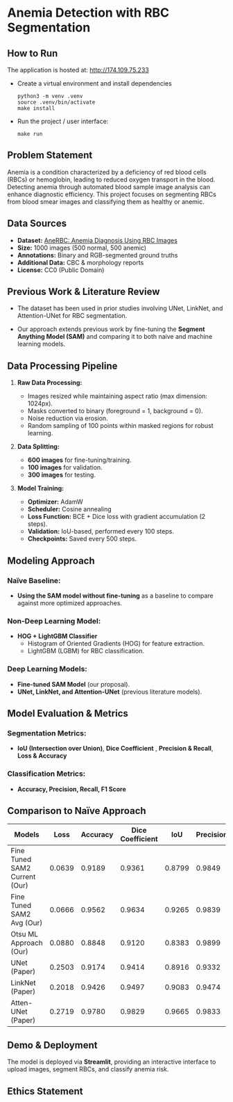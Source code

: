 # **Anemia Detection with RBC Segmentation**

## How to Run

The application is hosted at: http://174.109.75.233

- Create a virtual environment and install dependencies
   ```
   python3 -m venv .venv
   source .venv/bin/activate
   make install
   ```
   
- Run the project / user interface:
   ```
   make run
   ```

## **Problem Statement**
Anemia is a condition characterized by a deficiency of red blood cells (RBCs) or hemoglobin, leading to reduced oxygen transport in the blood. Detecting anemia through automated blood sample image analysis can enhance diagnostic efficiency. This project focuses on segmenting RBCs from blood smear images and classifying them as healthy or anemic.

## **Data Sources**
- **Dataset:** [AneRBC: Anemia Diagnosis Using RBC Images](https://www.kaggle.com/datasets/jocelyndumlao/anerbc-anemia-diagnosis-using-rbc-images?resource=download)
- **Size:** 1000 images (500 normal, 500 anemic)
- **Annotations:** Binary and RGB-segmented ground truths
- **Additional Data:** CBC & morphology reports
- **License:** CC0 (Public Domain)

## **Previous Work & Literature Review**
- The dataset has been used in prior studies involving UNet, LinkNet, and Attention-UNet for RBC segmentation.

- Our approach extends previous work by fine-tuning the **Segment Anything Model (SAM)** and comparing it to both naive and machine learning models.

## **Data Processing Pipeline**
1. **Raw Data Processing:**
   - Images resized while maintaining aspect ratio (max dimension: 1024px).
   - Masks converted to binary (foreground = 1, background = 0).
   - Noise reduction via erosion.
   - Random sampling of 100 points within masked regions for robust learning.
   
2. **Data Splitting:**
   - **600 images** for fine-tuning/training.
   - **100 images** for validation.
   - **300 images** for testing.

3. **Model Training:**
   - **Optimizer:** AdamW
   - **Scheduler:** Cosine annealing
   - **Loss Function:** BCE + Dice loss with gradient accumulation (2 steps).
   - **Validation:** IoU-based, performed every 100 steps.
   - **Checkpoints:** Saved every 500 steps.

## **Modeling Approach**
### **Naïve Baseline:**
- **Using the SAM model without fine-tuning** as a baseline to compare against more optimized approaches.

### **Non-Deep Learning Model:**
- **HOG + LightGBM Classifier**
  - Histogram of Oriented Gradients (HOG) for feature extraction.
  - LightGBM (LGBM) for RBC classification.

### **Deep Learning Models:**
- **Fine-tuned SAM Model** (our proposal).
- **UNet, LinkNet, and Attention-UNet** (previous literature models).

## **Model Evaluation & Metrics**
### **Segmentation Metrics:**
- **IoU (Intersection over Union)**, **Dice Coefficient** , **Precision & Recall**, **Loss & Accuracy**

### **Classification Metrics:**
- **Accuracy, Precision, Recall, F1 Score**

## **Comparison to Naïve Approach**

| Models                     | Loss  | Accuracy | Dice Coefficient | IoU   | Precision | Recall | Specificity |
|----------------------------|-------|----------|------------------|-------|-----------|--------|-------------|
| Fine Tuned SAM2 Current (Our) | 0.0639 | 0.9189   | 0.9361           | 0.8799 | 0.9849    | 0.8919 | 0.9727      |
| Fine Tuned SAM2 Avg (Our)    | 0.0666 | 0.9562   | 0.9634           | 0.9265 | 0.9839    | 0.9562 | 0.9654      |
| Otsu ML Approach (Our)       | 0.0880 | 0.8848   | 0.9120           | 0.8383 | 0.9899    | 0.8455 | 0.9793      |
| UNet (Paper)                 | 0.2503 | 0.9174   | 0.9414           | 0.8916 | 0.9332    | 0.9448 | 0.8982      |
| LinkNet (Paper)              | 0.2018 | 0.9426   | 0.9497           | 0.9083 | 0.9474    | 0.9557 | 0.9232      |
| Atten-UNet (Paper)           | 0.2719 | 0.9780   | 0.9829           | 0.9665 | 0.9833    | 0.9825 | 0.9700      |



## **Demo & Deployment**
The model is deployed via **Streamlit**, providing an interactive interface to upload images, segment RBCs, and classify anemia risk.


## **Ethics Statement**

